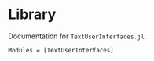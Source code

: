 Library
=======

Documentation for `TextUserInterfaces.jl`.

```@autodocs
Modules = [TextUserInterfaces]
```
